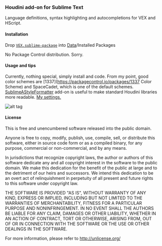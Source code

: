 ### Houdini add-on for Sublime Text
Language definitions, syntax highlighting and autocompletions for VEX and HScript.


#### Installation
Drop [`VEX.sublime-package`](https://github.com/teared/vex/raw/master/VEX.sublime-package) into [Data](http://sublime-text-unofficial-documentation.readthedocs.org/en/latest/basic_concepts.html#the-data-directory)/Installed Packages

No Package Control distribution. Sorry.


#### Usage and tips
Currently, nothing special, simply install and code. From my point, good color schemes are [1337](https://packagecontrol.io/packages/1337 Color Scheme) and SpaceCadet, which is one of the default schemes. [SublimeAStyleFormatter](https://packagecontrol.io/packages/SublimeAStyleFormatter) add-on is useful to make standard Houdini libraries more readable. [My settings.](https://gist.github.com/teared/cfcf27705954fcf741b7#file-sublimeastyleformatter-sublime-settings)

![alt tag](http://i.imgur.com/WeW7LO1.png)


#### License
This is free and unencumbered software released into the public domain.

Anyone is free to copy, modify, publish, use, compile, sell, or
distribute this software, either in source code form or as a compiled
binary, for any purpose, commercial or non-commercial, and by any
means.

In jurisdictions that recognize copyright laws, the author or authors
of this software dedicate any and all copyright interest in the
software to the public domain. We make this dedication for the benefit
of the public at large and to the detriment of our heirs and
successors. We intend this dedication to be an overt act of
relinquishment in perpetuity of all present and future rights to this
software under copyright law.

THE SOFTWARE IS PROVIDED "AS IS", WITHOUT WARRANTY OF ANY KIND,
EXPRESS OR IMPLIED, INCLUDING BUT NOT LIMITED TO THE WARRANTIES OF
MERCHANTABILITY, FITNESS FOR A PARTICULAR PURPOSE AND NONINFRINGEMENT.
IN NO EVENT SHALL THE AUTHORS BE LIABLE FOR ANY CLAIM, DAMAGES OR
OTHER LIABILITY, WHETHER IN AN ACTION OF CONTRACT, TORT OR OTHERWISE,
ARISING FROM, OUT OF OR IN CONNECTION WITH THE SOFTWARE OR THE USE OR
OTHER DEALINGS IN THE SOFTWARE.

For more information, please refer to <http://unlicense.org/>
